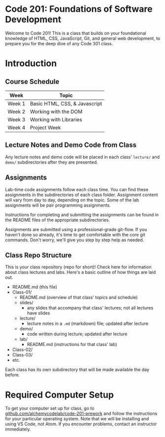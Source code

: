 # Code 201: Foundations of Software Development


Welcome to Code 201! This is a class that builds on your foundational knowledge of HTML, CSS, JavaScript, Git, and general web development, to prepare you for the deep dive of any Code 301 class.

# Introduction


## Course Schedule

Week  | Topic
-----------|---------------
Week 1     | Basic HTML, CSS, & Javascript
Week 2     | Working with the DOM
Week 3     | Working with Libraries
Week 4     | Project Week

## Lecture Notes and Demo Code from Class

Any lecture notes and demo code will be placed in each class' `lecture/` and `demo/` subdirectories after they are presented. 

## Assignments

Lab-time code assignments follow each class time. You can find these assignments in the subdirectories of each class folder. Assignment content will vary from day to day, depending on the topic. Some of the lab assignments will be pair programming assignments.

Instructions for completing and submitting the assignments can be found in the README files of the appropriate subdirectories.

Assignments are submitted using a professional-grade git-flow. If you haven't done so already, it's time to get comfortable with the core git commands. Don't worry, we'll give you step by step help as needed.

## Class Repo Structure
This is your class repository (repo for short)! Check here for information about class lectures and labs. Here's a basic outline of how things are laid out.

- README.md (this file)
- Class-01/ 
    - README.md (overview of that class' topics and schedule)
    - slides/
        - any slides that accompany that class' lectures; not all lectures have slides
    - lecture/
        - lecture notes in a `.md` (markdown) file; updated after lecture
    - demo/
        - code written during lecture; updated after lecture
    - lab/
        - README.md (instructions for that class' lab)
- Class-02/ 
- Class-03/ 
- etc.

Each class has its own subdirectory that will be made available the day before.

# Required Computer Setup

 To get your computer set up for class, go to [github.com/alchemycodelab/code-201-prework](https://github.com/alchemycodelab/code-201-prework#3-complete-the-setup-guide-for-your-computers-operating-system-multiple-downloads-are-involved-1-3-hours-depending-on-your-network-speed) and follow the instructions for your particular operating system. Note that we will be installing and using VS Code, not Atom. If you encounter problems, contact an instructor immediately.
